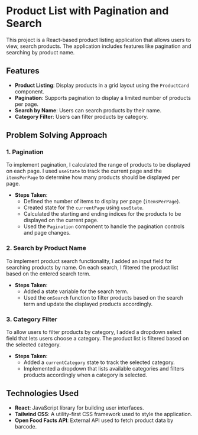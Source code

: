# Product List with Pagination and Search

This project is a React-based product listing application that allows users to view, search products. The application includes features like pagination and searching by product name.

## Features

- **Product Listing**: Display products in a grid layout using the `ProductCard` component.
- **Pagination**: Supports pagination to display a limited number of products per page.
- **Search by Name**: Users can search products by their name.
- **Category Filter**: Users can filter products by category.

## Problem Solving Approach

### 1. **Pagination**
   To implement pagination, I calculated the range of products to be displayed on each page. I used `useState` to track the current page and the `itemsPerPage` to determine how many products should be displayed per page.

   - **Steps Taken**:
     - Defined the number of items to display per page (`itemsPerPage`).
     - Created state for the `currentPage` using `useState`.
     - Calculated the starting and ending indices for the products to be displayed on the current page.
     - Used the `Pagination` component to handle the pagination controls and page changes.

### 2. **Search by Product Name**
   To implement product search functionality, I added an input field for searching products by name. On each search, I filtered the product list based on the entered search term.

   - **Steps Taken**:
     - Added a state variable for the search term.
     - Used the `onSearch` function to filter products based on the search term and update the displayed products accordingly.


### 3. **Category Filter**
   To allow users to filter products by category, I added a dropdown select field that lets users choose a category. The product list is filtered based on the selected category.

   - **Steps Taken**:
     - Added a `currentCategory` state to track the selected category.
     - Implemented a dropdown that lists available categories and filters products accordingly when a category is selected.

## Technologies Used

- **React**: JavaScript library for building user interfaces.
- **Tailwind CSS**: A utility-first CSS framework used to style the application.
- **Open Food Facts API**: External API used to fetch product data by barcode.
